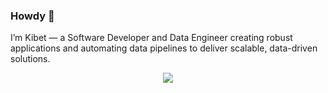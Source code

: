 ### Howdy 👋

I’m Kibet — a Software Developer and Data Engineer creating robust applications and automating data pipelines to deliver scalable, data-driven solutions.

<p align="center">
  <a href="https://skillicons.dev">
    <img src="https://skillicons.dev/icons?i=py,ts,react,nextjs,nodejs,tailwind,postgres,firebase,kafka,docker,linux" />
  </a>
</p>

